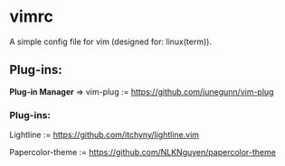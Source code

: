 # vimrc
A simple config file for vim (designed for: linux(term)).

## Plug-ins:
**Plug-in Manager** => vim-plug := https://github.com/junegunn/vim-plug
### Plug-ins:
Lightline := https://github.com/itchyny/lightline.vim

Papercolor-theme := https://github.com/NLKNguyen/papercolor-theme
